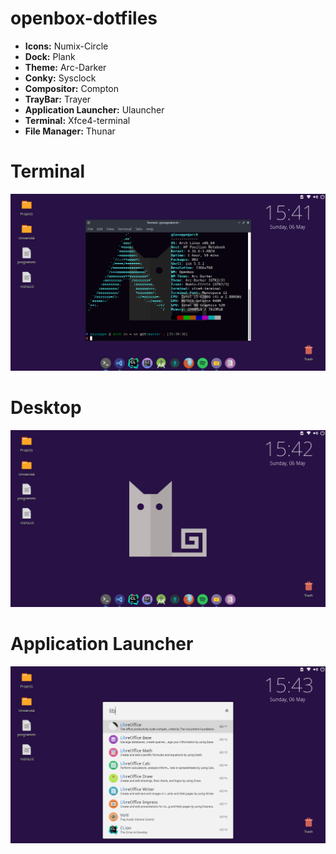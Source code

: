 # openbox-dotfiles

- **Icons:** Numix-Circle
- **Dock:** Plank
- **Theme:** Arc-Darker
- **Conky:** Sysclock
- **Compositor:** Compton
- **TrayBar:** Trayer
- **Application Launcher:** Ulauncher
- **Terminal:** Xfce4-terminal
- **File Manager:** Thunar


# Terminal
![Terminal](2018-05-06-154138_1366x768_scrot.png)

# Desktop
![Desktop](2018-05-06-154215_1366x768_scrot.png)

# Application Launcher
![Ulauncher](2018-05-06-154350_1366x768_scrot.png)
